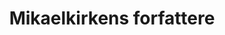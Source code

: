 ---
title: Mikaelkirkens forfattere
bio: |
  Denne bloggen inneholder tekster fra prestene i Mikaelkirken, Kristensamfunnet i Oslo. Mikaelkirkens prester og menighetsmedlemmer har lærefrihet og trosfrihet. Derfor står alle innlegg for forfaterens egen mening.
avatar: /images/profile-01.jpeg
featured: true
social:
  - title: facebook
    url: https://www.facebook.com/KristensamfunnetOslo/
---